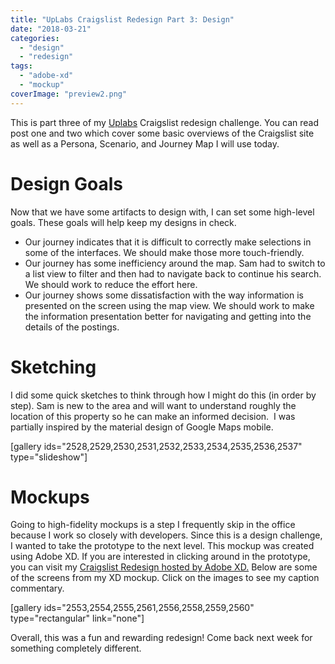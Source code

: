 ```yaml
---
title: "UpLabs Craigslist Redesign Part 3: Design"
date: "2018-03-21"
categories: 
  - "design"
  - "redesign"
tags: 
  - "adobe-xd"
  - "mockup"
coverImage: "preview2.png"
---
```


This is part three of my [Uplabs](http://www.uplabs.com/challenges) Craigslist redesign challenge. You can read post one and two which cover some basic overviews of the Craigslist site as well as a Persona, Scenario, and Journey Map I will use today.

# Design Goals

Now that we have some artifacts to design with, I can set some high-level goals. These goals will help keep my designs in check.

- Our journey indicates that it is difficult to correctly make selections in some of the interfaces. We should make those more touch-friendly.
- Our journey has some inefficiency around the map. Sam had to switch to a list view to filter and then had to navigate back to continue his search. We should work to reduce the effort here.
- Our journey shows some dissatisfaction with the way information is presented on the screen using the map view. We should work to make the information presentation better for navigating and getting into the details of the postings.

# Sketching

I did some quick sketches to think through how I might do this (in order by step). Sam is new to the area and will want to understand roughly the location of this property so he can make an informed decision.  I was partially inspired by the material design of Google Maps mobile.

\[gallery ids="2528,2529,2530,2531,2532,2533,2534,2535,2536,2537" type="slideshow"\]

# Mockups

Going to high-fidelity mockups is a step I frequently skip in the office because I work so closely with developers. Since this is a design challenge, I wanted to take the prototype to the next level. This mockup was created using Adobe XD. If you are interested in clicking around in the prototype, you can visit my [Craigslist Redesign hosted by Adobe XD.](https://xd.adobe.com/embed/1e8f0b8a-8a5e-444b-815d-b754bfa51de8?fullscreen) Below are some of the screens from my XD mockup. Click on the images to see my caption commentary.

\[gallery ids="2553,2554,2555,2561,2556,2558,2559,2560" type="rectangular" link="none"\]

Overall, this was a fun and rewarding redesign! Come back next week for something completely different.
